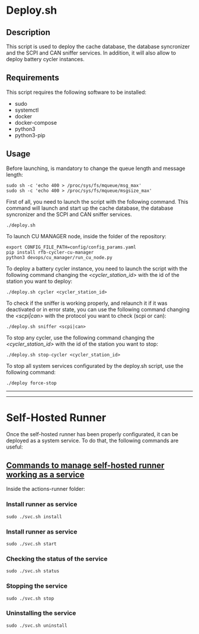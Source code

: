 # Deploy.sh

## Description
This script is used to deploy the cache database, the database syncronizer and the SCPI and CAN sniffer services. In addition, it will also allow to deploy battery cycler instances.

## Requirements
This script requires the following software to be installed:
- sudo
- systemctl
- docker
- docker-compose
- python3
- python3-pip

## Usage
Before launching, is mandatory to change the queue length and message length:
```
sudo sh -c 'echo 400 > /proc/sys/fs/mqueue/msg_max'
sudo sh -c 'echo 400 > /proc/sys/fs/mqueue/msgsize_max'
```
First of all, you need to launch the script with the following command. This command will launch and start up the cache database, the database syncronizer and the SCPI and CAN sniffer services.
```
./deploy.sh
```
To launch CU MANAGER node, inside the folder of the repository:
```
export CONFIG_FILE_PATH=config/config_params.yaml
pip install rfb-cycler-cu-manager
python3 devops/cu_manager/run_cu_node.py
```
To deploy a battery cycler instance, you need to launch the script with the following command changing the _<cycler_station_id>_ with the id of the station you want to deploy:
```
./deploy.sh cycler <cycler_station_id>
```

To check if the sniffer is working properly, and relaunch it if it was deactivated or in error state, you can use the following command changing the _<scpi|can>_ with the protocol you want to check (scpi or can):
```
./deploy.sh sniffer <scpi|can>
```

To stop any cycler, use the following command changing the _<cycler_station_id>_ with the id of the station you want to stop:
```
./deploy.sh stop-cycler <cycler_station_id>
```

To stop all system services configurated by the deploy.sh script, use the following command:
```
./deploy force-stop
```
___
___

# Self-Hosted Runner
Once the self-hosted runner has been properly configurated, it can be deployed as a system service. To do that, the following commands are useful:
## [Commands to manage self-hosted runner working as a service](https://docs.github.com/en/actions/hosting-your-own-runners/managing-self-hosted-runners/configuring-the-self-hosted-runner-application-as-a-service)
Inside the actions-runner folder:
### Install runner as service
```
sudo ./svc.sh install
```
### Install runner as service
```
sudo ./svc.sh start
```
### Checking the status of the service
```
sudo ./svc.sh status
```
### Stopping the service
```
sudo ./svc.sh stop
```
### Uninstalling the service
```
sudo ./svc.sh uninstall
```
